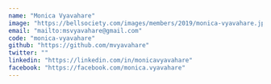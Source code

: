```yaml
---
name: "Monica Vyavahare"
image: "https://bellsociety.com/images/members/2019/monica-vyavahare.jpg"
email: "mailto:msvyavahare@gmail.com"
code: "monica-vyavahare"
github: "https://github.com/mvyavahare"
twitter: ""
linkedin: "https://linkedin.com/in/monicavyavahare"
facebook: "https://facebook.com/monica.vyavahare"
---
```

